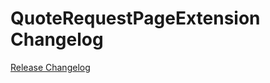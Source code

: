 # QuoteRequestPageExtension Changelog

[Release Changelog](https://github.com/spryker-shop/quote-request-page-extension/releases)
